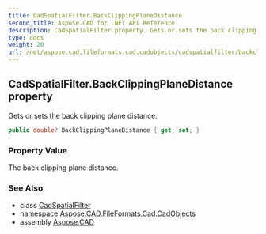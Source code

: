 ```yaml
---
title: CadSpatialFilter.BackClippingPlaneDistance
second_title: Aspose.CAD for .NET API Reference
description: CadSpatialFilter property. Gets or sets the back clipping plane distance
type: docs
weight: 20
url: /net/aspose.cad.fileformats.cad.cadobjects/cadspatialfilter/backclippingplanedistance/
---
```

## CadSpatialFilter.BackClippingPlaneDistance property

Gets or sets the back clipping plane distance.

```csharp
public double? BackClippingPlaneDistance { get; set; }
```

### Property Value

The back clipping plane distance.

### See Also

* class [CadSpatialFilter](../)
* namespace [Aspose.CAD.FileFormats.Cad.CadObjects](../../../aspose.cad.fileformats.cad.cadobjects/)
* assembly [Aspose.CAD](../../../)


